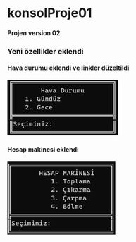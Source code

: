 # konsolProje01
<h4>Projen version 02</h4>
<h3>Yeni özellikler eklendi</h3>
<h4>Hava durumu eklendi ve linkler düzeltildi</h4>
<img src="./tanitim/02_proje01_hava.png"></img>
<h4>Hesap makinesi eklendi</h4>
<img src="./tanitim/02_proje01_hesap.png">